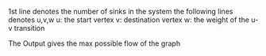 1st line denotes the number of sinks in the system
the following lines denotes u,v,w
u: the start vertex
v: destination vertex
w: the weight of the u-v transition

The Output gives the max possible flow of the graph